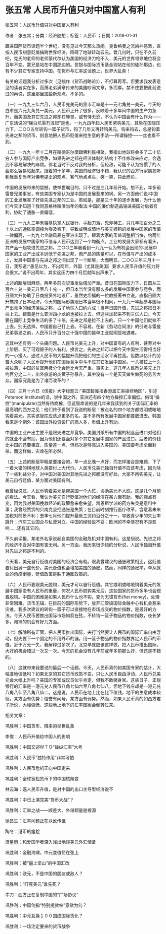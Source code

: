 # 张五常  人民币升值只对中国富人有利  
  
张五常：人民币升值只对中国富人有利  
作者：张五常；分类：经济随想；标签：人民币 ；日期：2018-01-31  
跟进国际货币话题半个世纪，没有见过今天那么热闹。克鲁格曼之流凶神恶煞，直指人民币刻意贬值搞跨世界经济，阻碍了地球转动云云。曾几何时，只在不久前吧，克氏的老师的老师蒙代尔认为美国的经济刀枪不入，美元的世界领导地位将会百年不变。蒙兄是站在中国那边的。世银与国际货币基金则站在他的徒孙那边，也有不少其它专家支持中国。在货币与汇率这话题上，世界大乱矣！  
有关的话题我分析过多次（见拙作《货币战略论》），不打算再写。但要求我发表意见的读者实在多，而萧老弟满章传来的美国吵闹文章，多而厚。禁不住要把此前说过的再说，这里那里加些新观点，不多的。  
（一）一九九三年六月，人民币兑美元的黑市汇率是十一元七角兑一美元，今天的白市是六元九角兑一美元。人民币上升了很多，反映着十多年间中国的生产力急升，而美国及其它先进之邦却在睡觉，或有恃无恐，不认为中国会有什么作为——广东话说的“睇白坑渠冇浪起”是也。一九九四年起人民币紧钩美元，其后在国际压力下，二○○五年转钩一篮子货币，钩了几年又再转钩美元，钩来钩去，总是钩着先进之邦的货币，刻意地把人民币贬值来抢生意的手法──所谓操控──一丝也看不到。  
（二）一九九一年十二月在斯德哥尔摩跟佛利民相聚，我指出地球将会多了二十亿穷人参与国际产出竞争，如果先进之邦在经济体制的结构上不作修改来应对，会遇到不容易解决的麻烦。佛老当时不反对我的分析，但轻敌，可能不认为穷惯了的人会那么容易站起来。跟着的十多年，美国的经济很不错，我认识的西方行家朋友听到我重复当年对佛老提出的观点，客气地点点头，笑一笑，只此而矣。  
中国的发展带来的震撼，使举世瞩目的，只不过是三几年前开始。想不到，年多前雷曼兄弟事发，有些美国专家认为是中国的发展惹来的祸。另一方面他们说∶中国的工业发展害了好些先进之邦的工业。若如是，那是三十年的逐步发展，为什么他们今天才知道？我同意格林斯潘当年的看法∶中国的廉价制造品输进美国对后者有利，协助了通胀一直偏低。  
（三）一九九三年朱镕基执掌人民银行，手起刀落，鬼斧神工，只几年把百分之二十以上的通胀率调控为零及零下，导致或明或暗地与美元挂钩的发展中国家的币值一律偏高，一九九七金融风暴在亚洲出现了。跟着大家的币值调整相当快，约两年亚洲的发展中国家的币值与人民币达到了一个均衡点。工业的发展大家都有看头，其产品一起攻进先进之邦。二○○三年我看到一九九一认为有机会出现的∶发展中国家的工业产出成本远低于先进之邦，而产品的质量可以，在币值与产出的成本上，发展中国家与先进之邦之间出现了一个断层，大而明显。二○○三年三月十一日，我写道∶“愚见以为，不出两年，外国（尤其是美国）要求人民币升值的压力将会很大。”说不出两年，其实这压力四个月后就叫出声来了。  
上述的断层很麻烦，两年多前次贷事发后倍加严重。昔日在国际压力下，日圆从三百六十兑一美元升至八十兑一，但日本当年没有那么多的发展中国家参与竞争，而日圆大升协助了日商投资外地设厂，虽然史坦福的一位教授著书立说，直指日圆大升搞跨了日本经济。今天的国际形势跟日本当年很不相同，一九九一年起参与国际产出竞争的经济落后之邦，占了地球人口约六成！当年日圆升值，先进之邦把日本拉上去。跟着是什么亚洲四小龙的也被拉上去。但这些加起来不到三亿人口。今天要在国际上竞争生活的多了十倍，先进之邦是拉不上去的。只一个中国他们就拉不上去。别无选择，中国要自己打上去。不容易。在新《劳动合同法》的引进与雷曼兄弟事发之前，人民币只升百分之十强中国的接单工业就明显地遇难。  
这其中还有另一个头痛问题。人民币兑美元上升，对中国富有的人有利，甚至对中上阶层、买了可观房子的人有利。换言之，先进之邦可以把今天中国生活得相当好的一小撮人，通过人民币的大幅提升而把他们的生活水平再拉高。但数以亿计的劳苦大众呢？人民币提升他们在国际竞争中斗不过其它发展中国家。一头被拉上一头被拉落，中国的贫富两极分化会远比今天严重。事实上，这几年人民币兑美元上升约百分之二十，出外旅游的炎黄子孙暴升，其中没有一个是天天做生做死的劳苦大众。国家究竟是为了谁而改革的？  
（四）三月十六日《信报》大字标题云∶“美国智库指香港属汇率操控地区”，引述Peterson Institute的话，说中国之外，亚洲还有四个地方操控汇率偏低。何谓“操控”(manipulate)当然有待商榷，但这智库说的是几年来我读到的关于国际汇率的最高明的西方之见：他们终于看到了我说的断层！被点名的四个地方都或明或暗地钩着美元。其实该智库应该点更多的名，差不多所有发展中国家都要放进去。韩国看来是个例外：该国出外投资设厂的商人多，币值上升有助。  
中国的工业产出主要不是跟先进之邦竞争。美国封杀所有中国的制造品进口对他们的就业不会有助，因为他们还要面对多个其它发展中国家的产品进口。后者的价钱比中国的还要相宜，质量差一点，但档次是够高进入美国的。美国要考虑全面封杀，而这样做，灾难在所必然。  
（五）上述的断层早晚是要接合的，早一点比晚一点好，而怎样接合是难题，下了一着大错的棋地球人类要付上大代价。人民币兑美元独自升值不应该考虑，因为除了一些利益分子，对中国对美国对其他先进之邦都没有好处。大家不再钩美元，让美元自行贬值，某方面对美国有利。  
我曾经说过，人民币钩着美元是帮美国一个大忙，协助美元不大跌。这是几个月前的看法。今天看，我认为美元自行贬值对他们的经济在某方面有助。我的观点有变，因为我对美国挽救经济的政策愈来愈失望。凯恩斯学派的药方失灵是意料中事；我曾经赞赏的贝南克坚拒通胀是失策；在目前时刻推行医疗改革，含意着未来加税对前景不利；去年七月他们提升最低工资约百分之十一，导致青少年的失业率跳升；汽车工业国企与私营对立，中国的经验说不妥；欧洲的不幸情况有不良影响……还有其它的。  
不久前读报，某老外名家说起自美国的金融危机对中国有利。这是胡说。先进之邦的经济不妥对中国有害无利。另一方面，我历来很少错的分析说，人民币独自升值对先进之邦是不利的。  
今天看，美元自行贬值对美国的经济会有助。跟我曾建议的通胀政策相比，这贬值要付出另一些代价。美元贬值也会增加美国的通胀，然而，同样的通胀率，单从就业的角度衡量，贬值政策是胜于通胀政策的。  
（六）人民币要跟美元脱钩，美元才可以自行贬值。其它或明或暗地钩着美元的发展中国家没有人民币的重量，何况人民币脱钩美元后，这些国家的货币多半也会跟着脱钩。中国的困难是如果人民币什么也不钩，变为无锚货币(fiat money)，处理非常困难。货币无锚，在目前的国际形势下，放开汇管搞国际金融中心有机会惹来灾难。我多次建议的转钩一篮子可以直接地在市场成交的物价指数，是最好的方法。今天人民币要推出国际市场如箭在弦，不转钩一篮子物品的物价指数，夜长梦多，闯祸的机会有好几方面。  
（七）解除所有汇管，把人民币推出国际，央行当然要让人民币的国际汇率自由浮动，但先要下一个固定的不用外币的锚。用一篮子物品的物价指数界定人民币的币值，近于万无一失，我解释过多次了。北京早就应该这样做，把人民币推出国际，大好的机会错过一次又一次。今天的机会没有几年前或年多前那么好，但还是不错的。  
（八）这就带来我要说的最后一个话题。今天，人民币真的如美国专家的估计，大幅度地偏低吗？如果北京的其它货币政策不变，只让人民币自由浮动，人民币兑美元会大幅上升吗？美国的专家或议员似乎肯定，但我不敢赌身家。这些日子，正规银行的汇率是一港元兑人民币八角七仙六至八角七仙八，但地下钱庄却是一港元兑八角八仙至八角八仙二。这是说，人民币在地上比在比下值钱。地下的生意成本较低，某方面有优势；信誉有问号，某方面有弱势。然而，如果人民币真的如西方君子所说，大幅偏低，这些地上地下的汇率图案会倒转过来。  
  
相关文章：  
巩胜利：中国货币、降率的举世乱象  
李俊：人民币升值给中国人的影响  
巩胜利：中国又迎ＷＴＯ“操纵汇率”大考  
巩胜利：人民币“独特作用”非常可怕  
巩胜利：人民币危机正向中国走来  
巩胜利：全球宽松货币下的中国核聚变  
林云海：逼人民币升值，是对中国的出口主导型经济说不  
巩胜利：中日上演完美“货币大战”？  
巩胜利：汇率之战——顺差大、外储超量是根源  
徐昌生：汇率问题正在以讹传讹  
陶冬：港币的尴尬  
流星雨：和爱国学者深入浅出地谈美元外汇储备  
巩胜利：金融海啸，中元变值箭在弦上  
巩胜利：被“逼上梁山”的中国汇改  
巩胜利：欧元，不是中国的朋友或敌人？  
巩胜利：“盯死美元”谁先死？  
牛刀：西方正在复制中国的“广场协议”  
巩胜利：中国剑指“特别提款权”意欲为何？  
巩胜利：中元互换１００国成国际货化？  
巩胜利：一场注定要来的货币战争